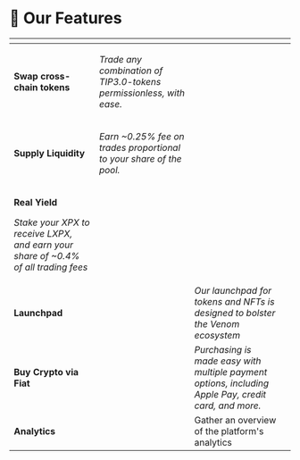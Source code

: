 # 🔅 Our Features



<table data-view="cards"><thead><tr><th></th><th></th><th></th><th data-type="files"></th></tr></thead><tbody><tr><td><strong>Swap cross-chain tokens</strong></td><td><p></p><p><em>Trade any combination of  TIP3.0-tokens permissionless, with ease.</em></p></td><td></td><td></td></tr><tr><td><strong>Supply Liquidity</strong></td><td><p></p><p><em>Earn ~0.25% fee on trades proportional to your share of the pool.</em></p></td><td><p></p><p><br></p></td><td></td></tr><tr><td><p><strong>Real Yield</strong></p><p></p><p><em>Stake your XPX to receive LXPX, and earn your share of ~0.4% of all trading fees</em></p></td><td></td><td></td><td></td></tr><tr><td><strong>Launchpad</strong></td><td></td><td><em>Our launchpad for tokens and NFTs is designed to bolster the Venom ecosystem</em></td><td></td></tr><tr><td><strong>Buy Crypto via Fiat</strong></td><td></td><td><em>Purchasing is made easy with multiple payment options, including Apple Pay, credit card, and more.</em></td><td></td></tr><tr><td><strong>Analytics</strong></td><td></td><td>Gather an overview of the platform's analytics</td><td></td></tr></tbody></table>

